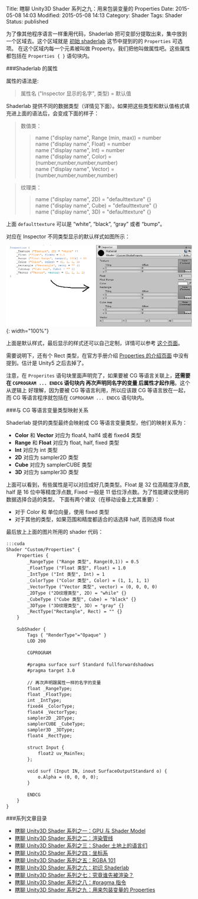 Title: 瞎聊 Unity3D Shader 系列之九：用来包装变量的 Properties
Date: 2015-05-08 14:03
Modified: 2015-05-08 14:13
Category: Shader
Tags: Shader
Status: published



为了像其他程序语言一样重用代码，Shaderlab 把可变部分提取出来，集中放到一个区域去。这个区域就是 [初始 shaderlab]({filename}/Shader_6.md) 这节中提到的的 `Properties`
可选项。 在这个区域内每一个元素被叫做 Property。我们把他叫做属性吧。这些属性都包括在 `Properties { }` 语句块内。

###Shaderlab 的属性

属性的语法是:

> 属性名 ("Inspector 显示的名字", 类型) = 默认值

Shaderlab 提供不同的数据类型（详情见下面）。如果把这些类型和默认值格式填充进上面的语法后，会变成下面的样子：

> 数值类：
>> name ("display name", Range (min, max)) = number  
>> name ("display name", Float) = number  
>> name ("display name", Int) = number  
>> name ("display name", Color) = (number,number,number,number)  
>> name ("display name", Vector) = (number,number,number,number)  

> 纹理类：
>> name ("display name", 2D) = "defaulttexture" {}  
>> name ("display name", Cube) = "defaulttexture" {}  
>> name ("display name", 3D) = "defaulttexture" {}  

上面 `defaulttexture` 可以是 “white”, “black”, “gray” 或者 “bump”。

对应在 Inspector 不同类型显示的默认样式如图所示：

![properties](images/Shader/9/properties.png){: width="100%"}

上面是默认样式，最后显示的样式还可以自己定制，详情可以参考 [这个页面](http://docs.unity3d.com/ScriptReference/MaterialPropertyDrawer.html)。

需要说明下，还有个 Rect 类型，在官方手册介绍 [Properties 的介绍页面](http://docs.unity3d.com/Manual/SL-Properties.html) 中没有提到。估计是 Unity5 之后去掉了。

注意，在 `Properites` 语句块里面声明完了，如果要被 CG 等语言关联上，**还需要在 `CGPROGRAM ... ENDCG` 语句块内 再次声明同名字的变量 后属性才起作用**。这个从逻辑上
好理解，因为要被 CG 等语言利用，所以应该跟 CG 等语言放在一起，而 CG 等语言程序就包括在 `CGPROGRAM ... ENDCG` 语句块内。

###与 CG 等语言变量类型映射关系

Shaderlab 提供的类型最终会映射成 CG 等语言变量类型，他们的映射关系为：

- **Color** 和 **Vector** 对应为 float4, half4 或者 fixed4 类型
- **Range** 和 **Float** 对应为 float, half, fixed 类型
- **Int** 对应为 int 类型
- **2D** 对应为 sampler2D 类型
- **Cube** 对应为 samplerCUBE 类型
- **3D** 对应为 sampler3D 类型

上面可以看到，有些属性是可以对应成好几类类型。Float 是 32 位高精度浮点数, half 是 16 位中等精度浮点数, Fixed 一般是 11 低位浮点数。为了性能建议使用的数据选择合适的类型。
下面有两个建议（在移动设备上尤其重要）：

- 对于 Color 和 单位向量，使用 fixed 类型
- 对于其他的类型，如果范围和精度都适合的话选择 half, 否则选择 float

最后放上上面的图片所用的 shader 代码：

    :::cuda
    Shader "Custom/Properties" {
    	Properties {
    		_RangeType ("Range 类型", Range(0,1)) = 0.5
    		_FloatType ("Float 类型", Float) = 1.0
    		_IntType ("Int 类型", Int) = 1
    		_ColorType ("Color 类型", Color) = (1, 1, 1, 1)
    		_VectorType ("Vector 类型", vector) = (0, 0, 0, 0)
    		_2DType ("2D纹理类型", 2D) = "while" {}
    		_CubeType ("Cube 类型", Cube) = "black" {}
    		_3DType ("3D纹理类型", 3D) = "gray" {}
    		_RectType("Rectangle", Rect) = "" {}
    	}

    	SubShader {
    		Tags { "RenderType"="Opaque" }
    		LOD 200

    		CGPROGRAM

    		#pragma surface surf Standard fullforwardshadows
    		#pragma target 3.0

    		// 再次声明跟属性一样的名字的变量
    		float _RangeType;
    		float _FloatType;
    		int _IntType;
    		fixed4 _ColorType;
    		float4 _VectorType;
    		sampler2D _2DType;
    		samplerCUBE _CubeType;
    		sampler3D _3DType;
    		float4 _RectType;

    		struct Input {
    			float2 uv_MainTex;
    		};

    		void surf (Input IN, inout SurfaceOutputStandard o) {
    			o.Alpha = (0, 0, 0, 0);
    		}

    		ENDCG
    	}
    }

###系列文章目录
- [瞎聊 Unity3D Shader 系列之一：GPU 与 Shader Model]({filename}/Shader_1.md)
- [瞎聊 Unity3D Shader 系列之二：渲染管线]({filename}/Shader_2.md)
- [瞎聊 Unity3D Shader 系列之三：Shader 土地上的语言们]({filename}/Shader_3.md)
- [瞎聊 Unity3D Shader 系列之四：坐标系]({filename}/Shader_4.md)
- [瞎聊 Unity3D Shader 系列之五：RGBA 101]({filename}/Shader_5.md)
- [瞎聊 Unity3D Shader 系列之六：初识 Shaderlab]({filename}/Shader_6.md)
- [瞎聊 Unity3D Shader 系列之七：究竟谁先被渲染？]({filename}/Shader_7.md)
- [瞎聊 Unity3D Shader 系列之八：#pragma 指令]({filename}/Shader_8.md)
- [瞎聊 Unity3D Shader 系列之九：用来包装变量的 Properties]({filename}/Shader_9.md)

